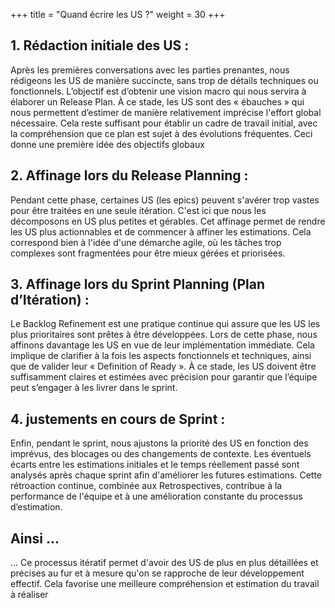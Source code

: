 +++
title = "Quand écrire les US ?"
weight = 30
+++

## 1. Rédaction initiale des US :
Après les premières conversations avec les parties prenantes, nous rédigeons les US de manière succincte, sans trop de détails techniques ou fonctionnels. L’objectif est d’obtenir une vision macro qui nous servira à élaborer un Release Plan. À ce stade, les US sont des « ébauches » qui nous permettent d’estimer de manière relativement imprécise l'effort global nécessaire. Cela reste suffisant pour établir un cadre de travail initial, avec la compréhension que ce plan est sujet à des évolutions fréquentes. Ceci donne une première idée des objectifs globaux

## 2. Affinage lors du Release Planning :
Pendant cette phase, certaines US (les epics) peuvent s'avérer trop vastes pour être traitées en une seule itération. C'est ici que nous les décomposons en US plus petites et gérables. Cet affinage permet de rendre les US plus actionnables et de commencer à affiner les estimations. Cela correspond bien à l'idée d'une démarche agile, où les tâches trop complexes sont fragmentées pour être mieux gérées et priorisées.

## 3. Affinage lors du Sprint Planning (Plan d’Itération) :
Le Backlog Refinement est une pratique continue qui assure que les US les plus prioritaires sont prêtes à être développées. Lors de cette phase, nous affinons davantage les US en vue de leur implémentation immédiate. Cela implique de clarifier à la fois les aspects fonctionnels et techniques, ainsi que de valider leur « Definition of Ready ». À ce stade, les US doivent être suffisamment claires et estimées avec précision pour garantir que l’équipe peut s’engager à les livrer dans le sprint.

## 4. justements en cours de Sprint :
Enfin, pendant le sprint, nous ajustons la priorité des US en fonction des imprévus, des blocages ou des changements de contexte. Les éventuels écarts entre les estimations initiales et le temps réellement passé sont analysés après chaque sprint afin d'améliorer les futures estimations. Cette rétroaction continue, combinée aux Retrospectives, contribue à la performance de l'équipe et à une amélioration constante du processus d’estimation.

## Ainsi ...
... Ce processus itératif permet d'avoir des US de plus en plus détaillées et précises au fur et à mesure qu'on se rapproche de leur développement effectif. Cela favorise une meilleure compréhension et estimation du travail à réaliser
